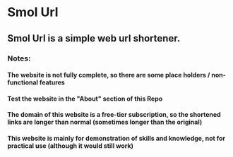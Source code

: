 # Smol Url

## Smol Url is a simple web url shortener. 

### Notes:
#### The website is not fully complete, so there are some place holders / non-functional features
#### Test the website in the "About" section of this Repo
#### The domain of this website is a free-tier subscription, so the shortened links are longer than normal (sometimes longer than the original)
#### This website is mainly for demonstration of skills and knowledge, not for practical use (although it would still work)
